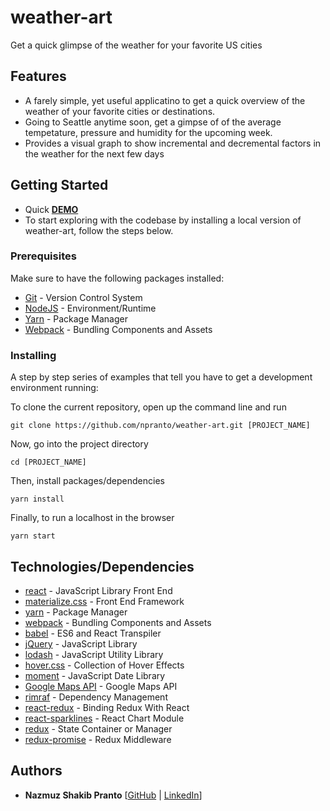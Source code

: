 # weather-art

Get a quick glimpse of the weather for your favorite US cities


## Features
* A farely simple, yet useful applicatino to get a quick overview of the weather of your favorite cities or destinations.
* Going to Seattle anytime soon, get a gimpse of of the average tempetature, pressure and humidity for the upcoming week. 
* Provides a visual graph to show incremental and decremental factors in the weather for the next few days

## Getting Started
* Quick [**DEMO**](http://tough-mark.surge.sh/)
* To start exploring with the codebase by installing a local version of weather-art, follow the steps below.



### Prerequisites
Make sure to have the following packages installed:
* [Git](https://git-scm.com/) - Version Control System
* [NodeJS](https://nodejs.org/en/) - Environment/Runtime
* [Yarn](https://yarnpkg.com/en/) - Package Manager
* [Webpack](https://webpack.js.org/) - Bundling Components and Assets

### Installing

A step by step series of examples that tell you have to get a development environment running:

To clone the current repository, open up the command line and run 

```
git clone https://github.com/npranto/weather-art.git [PROJECT_NAME]
```

Now, go into the project directory

```
cd [PROJECT_NAME]
```

Then, install packages/dependencies

```
yarn install
```

Finally, to run a localhost in the browser

```
yarn start
```

## Technologies/Dependencies

* [react](https://facebook.github.io/react/) - JavaScript Library Front End
* [materialize.css](http://materializecss.com/) - Front End Framework
* [yarn](https://yarnpkg.com/en/) - Package Manager
* [webpack](https://webpack.js.org/) - Bundling Components and Assets
* [babel](https://babeljs.io/) - ES6 and React Transpiler
* [jQuery](https://jquery.com/) - JavaScript Library
* [lodash](https://lodash.com/) - JavaScript Utility Library
* [hover.css](http://materializecss.com/) - Collection of Hover Effects
* [moment](https://momentjs.com/) - JavaScript Date Library
* [Google Maps API](https://developers.google.com/maps/documentation/javascript/adding-a-google-map) - Google Maps API
* [rimraf](https://www.npmjs.com/package/@alexbinary/rimraf) - Dependency Management
* [react-redux](https://github.com/reactjs/react-redux) - Binding Redux With React
* [react-sparklines](https://momentjs.com/) - React Chart Module
* [redux](https://momentjs.com/) - State Container or Manager
* [redux-promise](https://momentjs.com/) - Redux Middleware 




## Authors

* **Nazmuz Shakib Pranto** [[GitHub](https://github.com/npranto) | [LinkedIn](https://www.linkedin.com/in/npranto/)]